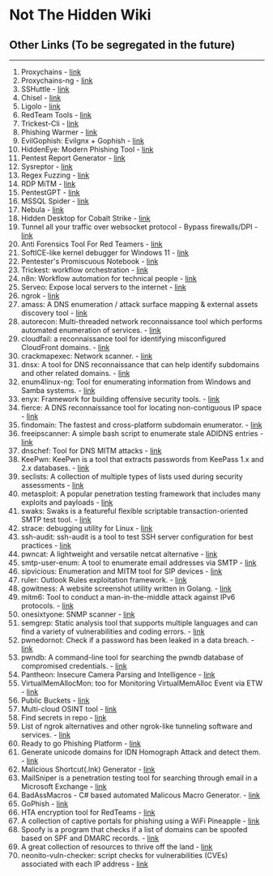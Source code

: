 # Not The Hidden Wiki

## Other Links (To be segregated in the future)
-----

1. Proxychains - [link](https://github.com/haad/proxychains)
2. Proxychains-ng - [link](https://github.com/rofl0r/proxychains-ng)
3. SSHuttle - [link](https://github.com/sshuttle/sshuttle)
4. Chisel - [link](https://github.com/jpillora/chisel)
5. Ligolo - [link](https://github.com/sysdream/ligolo)
6. RedTeam Tools - [link](https://github.com/A-poc/RedTeam-Tools)
7. Trickest-Cli - [link](https://github.com/trickest/trickest-cli)
8. Phishing Warmer - [link](https://github.com/WKL-Sec/Warmer)
9. EvilGophish: Evilgnx + Gophish - [link](https://github.com/fin3ss3g0d/evilgophish)
10. HiddenEye: Modern Phishing Tool - [link](https://github.com/Morsmalleo/HiddenEye)
11. Pentest Report Generator - [link](https://github.com/pwndoc-ng/pwndoc-ng)
12. Sysreptor - [link](https://github.com/Syslifters/sysreptor)
13. Regex Fuzzing - [link](https://github.com/0xacb/recollapse)
14. RDP MiTM - [link](https://github.com/GoSecure/pyrdp)
15. PentestGPT - [link](https://github.com/GreyDGL/PentestGPT)
16. MSSQL Spider - [link](https://github.com/dadevel/mssql-spider)
17. Nebula - [link](https://github.com/slackhq/nebula)
18. Hidden Desktop for Cobalt Strike - [link](https://github.com/WKL-Sec/HiddenDesktop)
19. Tunnel all your traffic over websocket protocol - Bypass firewalls/DPI - [link](https://github.com/erebe/wstunnel)
20. Anti Forensics Tool For Red Teamers - [link](https://github.com/PaulNorman01/Forensia)
21. SoftICE-like kernel debugger for Windows 11 - [link](https://github.com/vitoplantamura/BugChecker)
22. Pentester's Promiscuous Notebook - [link](https://github.com/cpt-kernel/APT)
23. Trickest: workflow orchestration - [link](https://trickest.com/)
24. n8n: Workflow automation for technical people - [link](https://n8n.io/)
25. Serveo: Expose local servers to the internet - [link](https://serveo.net/)
26. ngrok - [link](https://ngrok.com/)
27. amass: A DNS enumeration / attack surface mapping & external assets discovery tool - [link](https://github.com/OWASP/Amass)
28. autorecon: Multi-threaded network reconnaissance tool which performs automated enumeration of services. - [link](https://github.com/Tib3rius/AutoRecon)
29. cloudfail: a reconnaissance tool for identifying misconfigured CloudFront domains. - [link](https://github.com/m0rtem/CloudFail)
30. crackmapexec: Network scanner. - [link](https://github.com/Porchetta-Industries/CrackMapExec)
31. dnsx: A tool for DNS reconnaissance that can help identify subdomains and other related domains. - [link](https://github.com/projectdiscovery/dnsx)
32. enum4linux-ng: Tool for enumerating information from Windows and Samba systems. - [link](https://github.com/cddmp/enum4linux-ng)
33. enyx: Framework for building offensive security tools. - [link](https://github.com/trickster0/enyx)
34. fierce: A DNS reconnaissance tool for locating non-contiguous IP space - [link](https://github.com/mschwager/fierce)
35. findomain: The fastest and cross-platform subdomain enumerator. - [link](https://github.com/findomain/findomain)
36. freeipscanner: A simple bash script to enumerate stale ADIDNS entries - [link](https://github.com/scrt/freeipscanner)
37. dnschef: Tool for DNS MITM attacks - [link](https://github.com/iphelix/dnschef)
38. KeePwn: KeePwn is a tool that extracts passwords from KeePass 1.x and 2.x databases. - [link](https://github.com/Orange-Cyberdefense/KeePwn)
39. seclists: A collection of multiple types of lists used during security assessments - [link](https://github.com/danielmiessler/SecLists)
40. metasploit: A popular penetration testing framework that includes many exploits and payloads - [link](https://github.com/rapid7/metasploit-framework)
41. swaks: Swaks is a featureful flexible scriptable transaction-oriented SMTP test tool. - [link](https://github.com/jetmore/swaks)
42. strace: debugging utility for Linux  - [link](https://github.com/strace/strace)
43. ssh-audit: ssh-audit is a tool to test SSH server configuration for best practices - [link](https://github.com/arthepsy/ssh-audit)
44. pwncat: A lightweight and versatile netcat alternative - [link](https://github.com/calebstewart/pwncat)
45. smtp-user-enum: A tool to enumerate email addresses via SMTP - [link](https://github.com/pentestmonkey/smtp-user-enum)
46. sipvicious: Enumeration and MITM tool for SIP devices - [link](https://github.com/enablesecurity/sipvicious)
47. ruler: Outlook Rules exploitation framework. - [link](https://github.com/sensepost/ruler)
48. gowitness: A website screenshot utility written in Golang. - [link](https://github.com/sensepost/gowitness)
49. mitm6: Tool to conduct a man-in-the-middle attack against IPv6 protocols. - [link](https://github.com/fox-it/mitm6)
50. onesixtyone: SNMP scanner  - [link](https://github.com/trailofbits/onesixtyone)
51. semgrep: Static analysis tool that supports multiple languages and can find a variety of vulnerabilities and coding errors. - [link](https://github.com/returntocorp/semgrep/)
52. pwnedornot: Check if a password has been leaked in a data breach. - [link](https://github.com/thewhiteh4t/pwnedOrNot)
53. pwndb: A command-line tool for searching the pwndb database of compromised credentials. - [link](https://github.com/davidtavarez/pwndb)
54. Pantheon: Insecure Camera Parsing and Intelligence - [link](https://github.com/josh0xA/Pantheon)
55. VirtualMemAllocMon: too for Monitoring VirtualMemAlloc Event via ETW - [link](https://github.com/DamonMohammadbagher/ETWProcessMon2/tree/main/VirtualMemAllocMon/)
56. Public Buckets - [link](https://buckets.grayhatwarfare.com/)
57. Multi-cloud OSINT tool - [link](https://github.com/initstring/cloud_enum)
58. Find secrets in repo - [link](https://github.com/trufflesecurity/trufflehog)
59. List of ngrok alternatives and other ngrok-like tunneling software and services. - [link](https://github.com/anderspitman/awesome-tunneling)
60. Ready to go Phishing Platform - [link](https://github.com/JoelGMSec/EvilnoVNC)
61. Generate unicode domains for IDN Homograph Attack and detect them. - [link](https://github.com/UndeadSec/EvilURL)
62. Malicious Shortcut(.lnk) Generator - [link](https://github.com/it-gorillaz/lnk2pwn)
63. MailSniper is a penetration testing tool for searching through email in a Microsoft Exchange - [link](https://github.com/dafthack/MailSniper)
64. BadAssMacros - C# based automated Malicous Macro Generator. - [link](https://github.com/Inf0secRabbit/BadAssMacros)
65. GoPhish - [link](https://github.com/gophish/gophish)
66. HTA encryption tool for RedTeams - [link](https://github.com/nccgroup/demiguise)
67. A collection of captive portals for phishing using a WiFi Pineapple - [link](https://github.com/kleo/evilportals)
68. Spoofy is a program that checks if a list of domains can be spoofed based on SPF and DMARC records. - [link](https://github.com/MattKeeley/Spoofy)
69. A great collection of resources to thrive off the land - [link](https://lolol.farm/)
70. neonito-vuln-checker: script checks for vulnerabilities (CVEs) associated with each IP address - [link](https://github.com/NEONITO/neonito-vuln-checker)